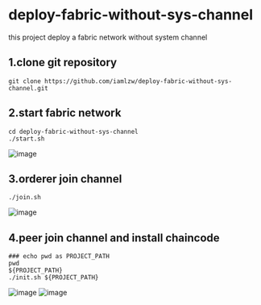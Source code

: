 # deploy-fabric-without-sys-channel
this project deploy a fabric network without system channel

## 1.clone git repository
```
git clone https://github.com/iamlzw/deploy-fabric-without-sys-channel.git
```
## 2.start fabric network
```
cd deploy-fabric-without-sys-channel
./start.sh
```
![image](https://user-images.githubusercontent.com/27334218/119591063-8ed0da80-be08-11eb-806c-7723fe3109fc.png)

## 3.orderer join channel
```
./join.sh
```
![image](https://user-images.githubusercontent.com/27334218/119591151-b9229800-be08-11eb-8d7a-3b3c42cf63c8.png)

## 4.peer join channel and install chaincode
```
### echo pwd as PROJECT_PATH 
pwd
${PROJECT_PATH}
./init.sh ${PROJECT_PATH}
```
![image](https://user-images.githubusercontent.com/27334218/119591270-e2432880-be08-11eb-94fa-951dcf868b88.png)
![image](https://user-images.githubusercontent.com/27334218/119591420-22a2a680-be09-11eb-8491-5df32b6e8e86.png)


